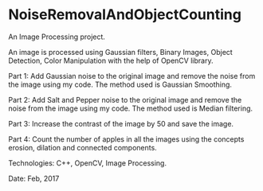 # NoiseRemovalAndObjectCounting
An Image Processing project.

An image is processed using Gaussian filters, Binary Images, Object Detection, Color Manipulation with the help of OpenCV library.

Part 1: Add Gaussian noise to the original image and remove the noise from the image using my code. The method used is Gaussian Smoothing.

Part 2: Add Salt and Pepper noise to the original image and remove the noise from the image using my code. The method used is Median filtering.

Part 3: Increase the contrast of the image by 50 and save the image.

Part 4: Count the number of apples in all the images using the concepts erosion, dilation and connected components.

Technologies: C++, OpenCV, Image Processing.

Date: Feb, 2017
